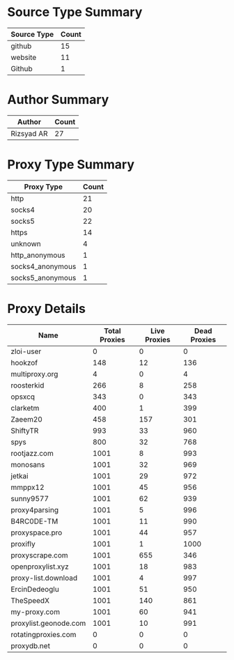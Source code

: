 # Source Type Summary

| Source Type | Count |
|-------------|-------|
| github | 15 |
| website | 11 |
| Github | 1 |


# Author Summary

| Author | Count |
|--------|-------|
| Rizsyad AR | 27 |


# Proxy Type Summary

| Proxy Type | Count |
|------------|-------|
| http | 21 |
| socks4 | 20 |
| socks5 | 22 |
| https | 14 |
| unknown | 4 |
| http_anonymous | 1 |
| socks4_anonymous | 1 |
| socks5_anonymous | 1 |


# Proxy Details

| Name | Total Proxies | Live Proxies | Dead Proxies |
|------|---------------|--------------|---------------|
| zloi-user | 0 | 0 | 0 |
| hookzof | 148 | 12 | 136 |
| multiproxy.org | 4 | 0 | 4 |
| roosterkid | 266 | 8 | 258 |
| opsxcq | 343 | 0 | 343 |
| clarketm | 400 | 1 | 399 |
| Zaeem20 | 458 | 157 | 301 |
| ShiftyTR | 993 | 33 | 960 |
| spys | 800 | 32 | 768 |
| rootjazz.com | 1001 | 8 | 993 |
| monosans | 1001 | 32 | 969 |
| jetkai | 1001 | 29 | 972 |
| mmppx12 | 1001 | 45 | 956 |
| sunny9577 | 1001 | 62 | 939 |
| proxy4parsing | 1001 | 5 | 996 |
| B4RC0DE-TM | 1001 | 11 | 990 |
| proxyspace.pro | 1001 | 44 | 957 |
| proxifly | 1001 | 1 | 1000 |
| proxyscrape.com | 1001 | 655 | 346 |
| openproxylist.xyz | 1001 | 18 | 983 |
| proxy-list.download | 1001 | 4 | 997 |
| ErcinDedeoglu | 1001 | 51 | 950 |
| TheSpeedX | 1001 | 140 | 861 |
| my-proxy.com | 1001 | 60 | 941 |
| proxylist.geonode.com | 1001 | 10 | 991 |
| rotatingproxies.com | 0 | 0 | 0 |
| proxydb.net | 0 | 0 | 0 |
